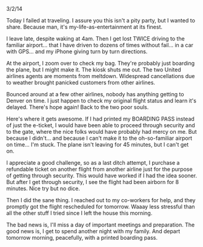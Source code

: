 3/2/14

Today I failed at traveling. I assure you this isn't a pity party, but I wanted to share. Because man, it's my-life-as-entertainment at its finest.

I leave late, despite waking at 4am. Then I get lost TWICE driving to the familiar airport... that I have driven to dozens of times without fail... in a car with GPS... and my iPhone giving turn by turn directions.

At the airport, I zoom over to check my bag. They're probably just boarding the plane, but I might make it. The kiosk shuts me out. The two United airlines agents are moments from meltdown. Widespread cancellations due to weather brought panicked customers from other airlines.

Bounced around at a few other airlines, nobody has anything getting to Denver on time. I just happen to check my original flight status and learn it's delayed. There's hope again! Back to the two poor souls.

Here's where it gets awesome. If I had printed my BOARDING PASS instead of just the e-ticket, I would have been able to proceed through security and to the gate, where the nice folks would have probably had mercy on me. But because I didn't... and because I can't make it to the oh-so-familiar airport on time... I'm stuck. The plane isn't leaving for 45 minutes, but I can't get on.

I appreciate a good challenge, so as a last ditch attempt, I purchase a refundable ticket on another flight from another airline just for the purpose of getting through security. This would have worked if I had the idea sooner. But after I get through security, I see the flight had been airborn for 8 minutes. Nice try but no dice.

Then I did the sane thing. I reached out to my co-workers for help, and they promptly got the flight rescheduled for tomorrow. Waaay less stressful than all the other stuff I tried since I left the house this morning.

The bad news is, I'll miss a day of important meetings and preparation. The good news is, I get to spend another night with my family. And depart tomorrow morning, peacefully, with a printed boarding pass.
